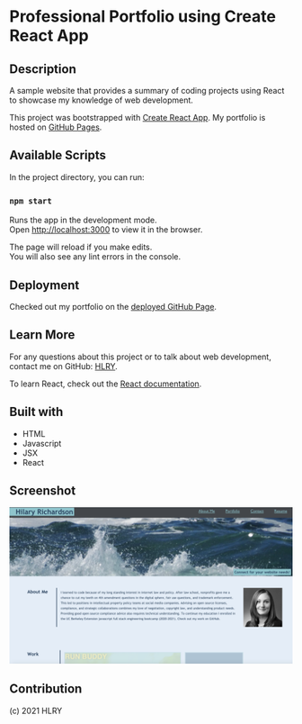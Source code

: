 # Professional Portfolio using Create React App

## Description
A sample website that provides a summary of coding projects using React to showcase my knowledge of web development.

This project was bootstrapped with [Create React App](https://github.com/facebook/create-react-app). My portfolio is hosted on [GitHub Pages](https://hlry.github.io/react-portfolio).

## Available Scripts

In the project directory, you can run:

### `npm start`

Runs the app in the development mode.\
Open [http://localhost:3000](http://localhost:3000) to view it in the browser.

The page will reload if you make edits.\
You will also see any lint errors in the console.

## Deployment

Checked out my portfolio on the [deployed GitHub Page](https://hlry.github.io/react-portfolio). 

## Learn More

For any questions about this project or to talk about web development, contact me on GitHub: [HLRY](https://github.com/hlry).

To learn React, check out the [React documentation](https://reactjs.org/).

## Built with
* HTML
* Javascript
* JSX
* React

## Screenshot
![Screenshot](./public/react-screenshot.png?raw=true)

## Contribution
(c) 2021 HLRY
